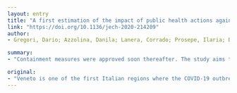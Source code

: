 ```yaml
---
layout: entry
title: "A first estimation of the impact of public health actions against COVID-19 in Veneto (Italy)"
link: "https://doi.org/10.1136/jech-2020-214209"
author:
- Gregori, Dario; Azzolina, Danila; Lanera, Corrado; Prosepe, Ilaria; Destro, Nicolas; Lorenzoni, Giulia; Berchialla, Paola

summary:
- "Containment measures were approved soon thereafter. The study aims to provide a first look at the impact of the containment measures on the outbreak progression in the Veneto region, Italy. A Bayesian changepoint analysis was used to identify the changing speed of the epidemic curve."

original:
- "Veneto is one of the first Italian regions where the COVID-19 outbreak started spreading. Containment measures were approved soon thereafter. The present study aims at providing a first look at the impact of the containment measures on the outbreak progression in the Veneto region, Italy. METHODS: A Bayesian changepoint analysis was used to identify the changing speed of the epidemic curve. Then, a piecewise polynomial model was considered to fit the data in the first period before the detected changepoint. In this time interval, that is, the weeks from 27 February to 12 March, a quadratic growth was identified by a generalised additive model (GAM). Finally, the model was used to generate the projection of the expected number of hospitalisations at 2 weeks based on the epidemic speed before the changepoint. Such estimates were then compared with the actual outbreak behaviour. RESULTS: The comparison between the observed and predicted hospitalisation curves highlights a slowdown on the total COVID-19 hospitalisations after the onset of containment measures. The estimated daily slowdown effect of the epidemic growth is estimated as 78 hospitalisations per day as of 27 March (95% CI 75 to 81). CONCLUSIONS: The containment strategies seem to have positively impacted the progression of the COVID-19 epidemic outbreak in Veneto."
---
```


